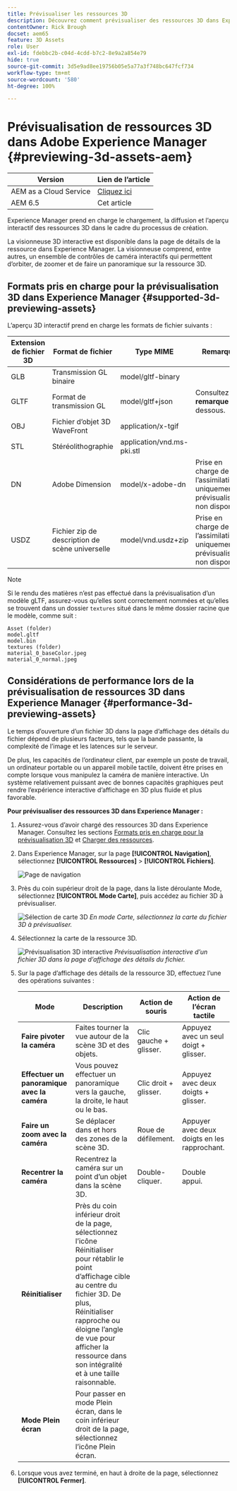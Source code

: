 ```yaml
---
title: Prévisualiser les ressources 3D
description: Découvrez comment prévisualiser des ressources 3D dans Experience Manager.
contentOwner: Rick Brough
docset: aem65
feature: 3D Assets
role: User
exl-id: fdebbc2b-c04d-4cdd-b7c2-8e9a2a854e79
hide: true
source-git-commit: 3d5e9ad8ee19756b05e5a77a3f748bc647fcf734
workflow-type: tm+mt
source-wordcount: '580'
ht-degree: 100%

---
```


# Prévisualisation de ressources 3D dans Adobe Experience Manager  {#previewing-3d-assets-aem}

| Version | Lien de l’article |
| -------- | ---------------------------- |
| AEM as a Cloud Service | [Cliquez ici](https://experienceleague.adobe.com/docs/experience-manager-cloud-service/content/assets/manage/previewing-3d-assets.html?lang=fr) |
| AEM 6.5 | Cet article |

Experience Manager prend en charge le chargement, la diffusion et l’aperçu interactif des ressources 3D dans le cadre du processus de création.

La visionneuse 3D interactive est disponible dans la page de détails de la ressource dans Experience Manager. La visionneuse comprend, entre autres, un ensemble de contrôles de caméra interactifs qui permettent d’orbiter, de zoomer et de faire un panoramique sur la ressource 3D.

<!-- See also [Working with 3D assets in Dynamic Media](/help/assets/assets-3d.md). -->

## Formats pris en charge pour la prévisualisation 3D dans Experience Manager  {#supported-3d-previewing-assets}

L’aperçu 3D interactif prend en charge les formats de fichier suivants :

| Extension de fichier 3D | Format de fichier | Type MIME | Remarques |
|---|---|---|---|
| GLB | Transmission GL binaire | model/gltf-binary |  |
| GLTF | Format de transmission GL | model/gltf+json | Consultez **la remarque** ci-dessous. |
| OBJ | Fichier d’objet 3D WaveFront | application/x-tgif |  |
| STL | Stéréolithographie | application/vnd.ms-pki.stl |  |
| DN | Adobe Dimension | model/x-adobe-dn | Prise en charge de l’assimilation uniquement, prévisualisation non disponible. |
| USDZ | Fichier zip de description de scène universelle | model/vnd.usdz+zip | Prise en charge de l’assimilation uniquement, prévisualisation non disponible. |

>[!NOTE]
>
>Si le rendu des matières n’est pas effectué dans la prévisualisation d’un modèle gLTF, assurez-vous qu’elles sont correctement nommées et qu’elles se trouvent dans un dossier `textures` situé dans le même dossier racine que le modèle, comme suit :

    Asset (folder)
    model.gltf
    model.bin
    textures (folder)
    material_0_baseColor.jpeg
    material_0_normal.jpeg

## Considérations de performance lors de la prévisualisation de ressources 3D dans Experience Manager {#performance-3d-previewing-assets}

Le temps d’ouverture d’un fichier 3D dans la page d’affichage des détails du fichier dépend de plusieurs facteurs, tels que la bande passante, la complexité de l’image et les latences sur le serveur.

De plus, les capacités de l’ordinateur client, par exemple un poste de travail, un ordinateur portable ou un appareil mobile tactile, doivent être prises en compte lorsque vous manipulez la caméra de manière interactive. Un système relativement puissant avec de bonnes capacités graphiques peut rendre l’expérience interactive d’affichage en 3D plus fluide et plus favorable.

**Pour prévisualiser des ressources 3D dans Experience Manager :**

1. Assurez-vous d’avoir chargé des ressources 3D dans Experience Manager.
Consultez les sections [Formats pris en charge pour la prévisualisation 3D](#supported-3d-previewing-assets) et [Charger des ressources](/help/assets/manage-assets.md#uploading-assets).
1. Dans Experience Manager, sur la page **[!UICONTROL Navigation]**, sélectionnez **[!UICONTROL Ressources]** > **[!UICONTROL Fichiers]**.

   ![Page de navigation](/help/assets/assets-dm/navigation-assets.png)

1. Près du coin supérieur droit de la page, dans la liste déroulante Mode, sélectionnez **[!UICONTROL Mode Carte]**, puis accédez au fichier 3D à prévisualiser.

   ![Sélection de carte 3D](/help/assets/assets-dm/3d-card-select.png)
   _En mode Carte, sélectionnez la carte du fichier 3D à prévisualiser._

1. Sélectionnez la carte de la ressource 3D.

   ![Prévisualisation 3D interactive](/help/assets/assets-dm/3d-preview.png)
   _Prévisualisation interactive d’un fichier 3D dans la page d’affichage des détails du fichier._
1. Sur la page d’affichage des détails de la ressource 3D, effectuez l’une des opérations suivantes :

   | Mode | Description | Action de souris | Action de l’écran tactile |
   | --- | --- | --- | --- |
   | **Faire pivoter la caméra** | Faites tourner la vue autour de la scène 3D et des objets. | Clic gauche + glisser. | Appuyez avec un seul doigt + glisser. |
   | **Effectuer un panoramique avec la caméra** | Vous pouvez effectuer un panoramique vers la gauche, la droite, le haut ou le bas. | Clic droit + glisser. | Appuyez avec deux doigts + glisser. |
   | **Faire un zoom avec la caméra** | Se déplacer dans et hors des zones de la scène 3D. | Roue de défilement. | Appuyer avec deux doigts en les rapprochant. |
   | **Recentrer la caméra** | Recentrez la caméra sur un point d’un objet dans la scène 3D. | Double-cliquer. | Double appui. |
   | **Réinitialiser** | Près du coin inférieur droit de la page, sélectionnez l’icône Réinitialiser pour rétablir le point d’affichage cible au centre du fichier 3D. De plus, Réinitialiser rapproche ou éloigne l’angle de vue pour afficher la ressource dans son intégralité et à une taille raisonnable. |  |  |
   | **Mode Plein écran** | Pour passer en mode Plein écran, dans le coin inférieur droit de la page, sélectionnez l’icône Plein écran. |  |  |

1. Lorsque vous avez terminé, en haut à droite de la page, sélectionnez **[!UICONTROL Fermer]**.
